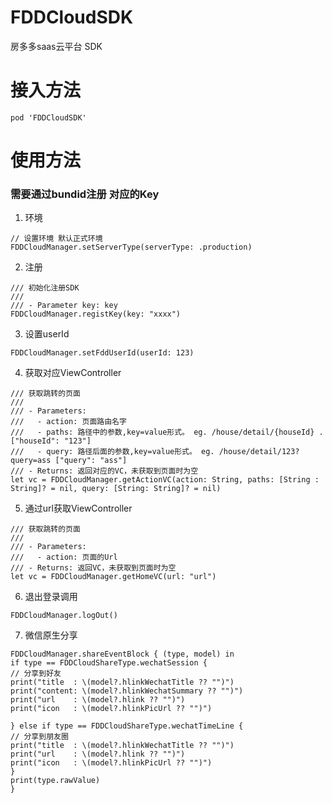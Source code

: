 # FDDCloudSDK
房多多saas云平台 SDK

# 接入方法
```
pod 'FDDCloudSDK'
```

# 使用方法
### 需要通过bundid注册 对应的Key
1. 环境
```
// 设置环境 默认正式环境
FDDCloudManager.setServerType(serverType: .production)
```
2.   注册
```
/// 初始化注册SDK
///
/// - Parameter key: key
FDDCloudManager.registKey(key: "xxxx")
```
3. 设置userId
```
FDDCloudManager.setFddUserId(userId: 123)
```
4. 获取对应ViewController
```
/// 获取跳转的页面
///
/// - Parameters:
///   - action: 页面路由名字
///   - paths: 路径中的参数,key=value形式。 eg. /house/detail/{houseId} .["houseId": "123"]
///   - query: 路径后面的参数,key=value形式。 eg. /house/detail/123?query=ass ["query": "ass"]
/// - Returns: 返回对应的VC，未获取到页面时为空
let vc = FDDCloudManager.getActionVC(action: String, paths: [String : String]? = nil, query: [String: String]? = nil)
```
5. 通过url获取ViewController
```
/// 获取跳转的页面
///
/// - Parameters:
///   - action: 页面的Url
/// - Returns: 返回VC，未获取到页面时为空
let vc = FDDCloudManager.getHomeVC(url: "url")
```
6. 退出登录调用
```
FDDCloudManager.logOut()
```

7. 微信原生分享
```
FDDCloudManager.shareEventBlock { (type, model) in
if type == FDDCloudShareType.wechatSession {
// 分享到好友
print("title  : \(model?.hlinkWechatTitle ?? "")")
print("content: \(model?.hlinkWechatSummary ?? "")")
print("url    : \(model?.hlink ?? "")")
print("icon   : \(model?.hlinkPicUrl ?? "")")

} else if type == FDDCloudShareType.wechatTimeLine {
// 分享到朋友圈
print("title  : \(model?.hlinkWechatTitle ?? "")")
print("url    : \(model?.hlink ?? "")")
print("icon   : \(model?.hlinkPicUrl ?? "")")
}
print(type.rawValue)
}
```
